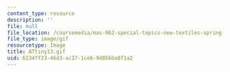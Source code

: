 ```yaml
---
content_type: resource
description: ''
file: null
file_location: /coursemedia/mas-962-special-topics-new-textiles-spring-2010/6234ff2346d3ac371ce69d856ba8f1a2_ATtiny13.gif
file_type: image/gif
resourcetype: Image
title: ATtiny13.gif
uid: 6234ff23-46d3-ac37-1ce6-9d856ba8f1a2
---
```

